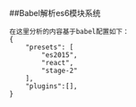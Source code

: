 ##Babel解析es6模块系统

    在这里分析的内容基于babel配置如下：
    {
    	"presets": [
			"es2015",
	   		"react",
			"stage-2"
        ],
        "plugins":[],
    }
